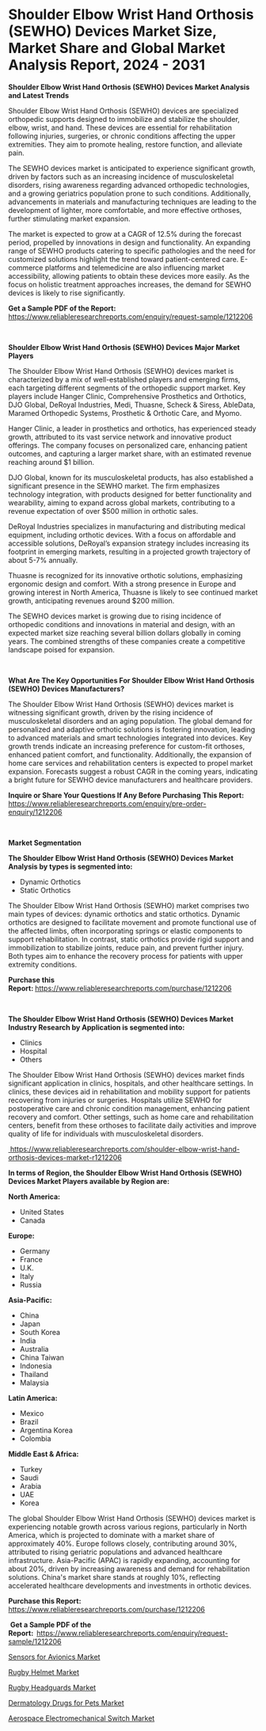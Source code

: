 <p><h1>Shoulder Elbow Wrist Hand Orthosis (SEWHO) Devices Market Size, Market Share and Global Market Analysis Report, 2024 - 2031</h1></p><p><strong>Shoulder Elbow Wrist Hand Orthosis (SEWHO) Devices Market Analysis and Latest Trends</strong></p>
<p><p>Shoulder Elbow Wrist Hand Orthosis (SEWHO) devices are specialized orthopedic supports designed to immobilize and stabilize the shoulder, elbow, wrist, and hand. These devices are essential for rehabilitation following injuries, surgeries, or chronic conditions affecting the upper extremities. They aim to promote healing, restore function, and alleviate pain.</p><p>The SEWHO devices market is anticipated to experience significant growth, driven by factors such as an increasing incidence of musculoskeletal disorders, rising awareness regarding advanced orthopedic technologies, and a growing geriatrics population prone to such conditions. Additionally, advancements in materials and manufacturing techniques are leading to the development of lighter, more comfortable, and more effective orthoses, further stimulating market expansion.</p><p>The market is expected to grow at a CAGR of 12.5% during the forecast period, propelled by innovations in design and functionality. An expanding range of SEWHO products catering to specific pathologies and the need for customized solutions highlight the trend toward patient-centered care. E-commerce platforms and telemedicine are also influencing market accessibility, allowing patients to obtain these devices more easily. As the focus on holistic treatment approaches increases, the demand for SEWHO devices is likely to rise significantly.</p></p>
<p><strong>Get a Sample PDF of the Report:&nbsp;</strong> <a href="https://www.reliableresearchreports.com/enquiry/request-sample/1212206?utm_campaign=4&utm_medium=2&utm_source=Github&utm_content=ia&utm_term=06102024&utm_id=shoulder-elbow-wrist-hand-orthosis-sewho-devices">https://www.reliableresearchreports.com/enquiry/request-sample/1212206</a></p>
<p>&nbsp;</p>
<p><strong>Shoulder Elbow Wrist Hand Orthosis (SEWHO) Devices Major Market Players</strong></p>
<p><p>The Shoulder Elbow Wrist Hand Orthosis (SEWHO) devices market is characterized by a mix of well-established players and emerging firms, each targeting different segments of the orthopedic support market. Key players include Hanger Clinic, Comprehensive Prosthetics and Orthotics, DJO Global, DeRoyal Industries, Medi, Thuasne, Scheck & Siress, AbleData, Maramed Orthopedic Systems, Prosthetic & Orthotic Care, and Myomo.</p><p>Hanger Clinic, a leader in prosthetics and orthotics, has experienced steady growth, attributed to its vast service network and innovative product offerings. The company focuses on personalized care, enhancing patient outcomes, and capturing a larger market share, with an estimated revenue reaching around $1 billion.</p><p>DJO Global, known for its musculoskeletal products, has also established a significant presence in the SEWHO market. The firm emphasizes technology integration, with products designed for better functionality and wearability, aiming to expand across global markets, contributing to a revenue expectation of over $500 million in orthotic sales.</p><p>DeRoyal Industries specializes in manufacturing and distributing medical equipment, including orthotic devices. With a focus on affordable and accessible solutions, DeRoyal’s expansion strategy includes increasing its footprint in emerging markets, resulting in a projected growth trajectory of about 5-7% annually.</p><p>Thuasne is recognized for its innovative orthotic solutions, emphasizing ergonomic design and comfort. With a strong presence in Europe and growing interest in North America, Thuasne is likely to see continued market growth, anticipating revenues around $200 million.</p><p>The SEWHO devices market is growing due to rising incidence of orthopedic conditions and innovations in material and design, with an expected market size reaching several billion dollars globally in coming years. The combined strengths of these companies create a competitive landscape poised for expansion.</p></p>
<p>&nbsp;</p>
<p><strong>What Are The Key Opportunities For Shoulder Elbow Wrist Hand Orthosis (SEWHO) Devices Manufacturers?</strong></p>
<p><p>The Shoulder Elbow Wrist Hand Orthosis (SEWHO) devices market is witnessing significant growth, driven by the rising incidence of musculoskeletal disorders and an aging population. The global demand for personalized and adaptive orthotic solutions is fostering innovation, leading to advanced materials and smart technologies integrated into devices. Key growth trends indicate an increasing preference for custom-fit orthoses, enhanced patient comfort, and functionality. Additionally, the expansion of home care services and rehabilitation centers is expected to propel market expansion. Forecasts suggest a robust CAGR in the coming years, indicating a bright future for SEWHO device manufacturers and healthcare providers.</p></p>
<p><strong>Inquire or Share Your Questions If Any Before Purchasing This Report:</strong> <a href="https://www.reliableresearchreports.com/enquiry/pre-order-enquiry/1212206?utm_campaign=4&utm_medium=2&utm_source=Github&utm_content=ia&utm_term=06102024&utm_id=shoulder-elbow-wrist-hand-orthosis-sewho-devices">https://www.reliableresearchreports.com/enquiry/pre-order-enquiry/1212206</a></p>
<p>&nbsp;</p>
<p><strong>Market Segmentation</strong></p>
<p><strong>The Shoulder Elbow Wrist Hand Orthosis (SEWHO) Devices Market Analysis by types is segmented into:</strong></p>
<p><ul><li>Dynamic Orthotics</li><li>Static Orthotics</li></ul></p>
<p><p>The Shoulder Elbow Wrist Hand Orthosis (SEWHO) market comprises two main types of devices: dynamic orthotics and static orthotics. Dynamic orthotics are designed to facilitate movement and promote functional use of the affected limbs, often incorporating springs or elastic components to support rehabilitation. In contrast, static orthotics provide rigid support and immobilization to stabilize joints, reduce pain, and prevent further injury. Both types aim to enhance the recovery process for patients with upper extremity conditions.</p></p>
<p><strong>Purchase this Report:&nbsp;</strong><a href="https://www.reliableresearchreports.com/purchase/1212206?utm_campaign=4&utm_medium=2&utm_source=Github&utm_content=ia&utm_term=06102024&utm_id=shoulder-elbow-wrist-hand-orthosis-sewho-devices">https://www.reliableresearchreports.com/purchase/1212206</a></p>
<p>&nbsp;</p>
<p><strong>The Shoulder Elbow Wrist Hand Orthosis (SEWHO) Devices Market Industry Research by Application is segmented into:</strong></p>
<p><ul><li>Clinics</li><li>Hospital</li><li>Others</li></ul></p>
<p><p>The Shoulder Elbow Wrist Hand Orthosis (SEWHO) devices market finds significant application in clinics, hospitals, and other healthcare settings. In clinics, these devices aid in rehabilitation and mobility support for patients recovering from injuries or surgeries. Hospitals utilize SEWHO for postoperative care and chronic condition management, enhancing patient recovery and comfort. Other settings, such as home care and rehabilitation centers, benefit from these orthoses to facilitate daily activities and improve quality of life for individuals with musculoskeletal disorders.</p></p>
<p><a href="https://www.reliableresearchreports.com/shoulder-elbow-wrist-hand-orthosis-devices-market-r1212206?utm_campaign=4&utm_medium=2&utm_source=Github&utm_content=ia&utm_term=06102024&utm_id=shoulder-elbow-wrist-hand-orthosis-sewho-devices">&nbsp;https://www.reliableresearchreports.com/shoulder-elbow-wrist-hand-orthosis-devices-market-r1212206</a></p>
<p><strong>In terms of Region, the Shoulder Elbow Wrist Hand Orthosis (SEWHO) Devices Market Players available by Region are:</strong></p>
<p>
    <p> <strong> North America: </strong>
        <ul>
            <li>United States</li>
            <li>Canada</li>
        </ul>
        </p> 
    <p> <strong> Europe: </strong>
        <ul>
            <li>Germany</li>
            <li>France</li>
            <li>U.K.</li>
            <li>Italy</li>
            <li>Russia</li>
        </ul>
        </p> 
    <p> <strong> Asia-Pacific: </strong>
        <ul>
            <li>China</li>
            <li>Japan</li>
            <li>South Korea</li>
            <li>India</li>
            <li>Australia</li>
            <li>China Taiwan</li>
            <li>Indonesia</li>
            <li>Thailand</li>
            <li>Malaysia</li>
        </ul>
        </p> 
    <p> <strong> Latin America: </strong>
        <ul>
            <li>Mexico</li>
            <li>Brazil</li>
            <li>Argentina Korea</li>
            <li>Colombia</li>
        </ul>
        </p> 
    <p> <strong> Middle East & Africa: </strong>
        <ul>
            <li>Turkey</li>
            <li>Saudi</li>
            <li>Arabia</li>
            <li>UAE</li>
            <li>Korea</li>
        </ul>
    </p>
    </p>
<p><p>The global Shoulder Elbow Wrist Hand Orthosis (SEWHO) devices market is experiencing notable growth across various regions, particularly in North America, which is projected to dominate with a market share of approximately 40%. Europe follows closely, contributing around 30%, attributed to rising geriatric populations and advanced healthcare infrastructure. Asia-Pacific (APAC) is rapidly expanding, accounting for about 20%, driven by increasing awareness and demand for rehabilitation solutions. China's market share stands at roughly 10%, reflecting accelerated healthcare developments and investments in orthotic devices.</p></p>
<p><strong>Purchase this Report: </strong><a href="https://www.reliableresearchreports.com/purchase/1212206?utm_campaign=4&utm_medium=2&utm_source=Github&utm_content=ia&utm_term=06102024&utm_id=shoulder-elbow-wrist-hand-orthosis-sewho-devices">https://www.reliableresearchreports.com/purchase/1212206</a></p>
<p>&nbsp;<strong>Get a Sample PDF of the Report:&nbsp;&nbsp;</strong><a href="https://www.reliableresearchreports.com/enquiry/request-sample/1212206?utm_campaign=4&utm_medium=2&utm_source=Github&utm_content=ia&utm_term=06102024&utm_id=shoulder-elbow-wrist-hand-orthosis-sewho-devices">https://www.reliableresearchreports.com/enquiry/request-sample/1212206</a></p>
<p><strong></strong></p>
<p><p><a href="https://issuu.com/reportprime-2/docs/sensors-for-avionics-market-size-20_3f87f01da72900?utm_campaign=4&utm_medium=2&utm_source=Github&utm_content=ia&utm_term=06102024&utm_id=shoulder-elbow-wrist-hand-orthosis-sewho-devices">Sensors for Avionics Market</a></p><p><a href="https://www.linkedin.com/pulse/exploring-rugby-helmet-market-dynamics-revenue-analysis-growth-n5dbc?utm_campaign=4&utm_medium=2&utm_source=Github&utm_content=ia&utm_term=06102024&utm_id=shoulder-elbow-wrist-hand-orthosis-sewho-devices">Rugby Helmet Market</a></p><p><a href="https://www.linkedin.com/pulse/global-rugby-headguards-market-opportunities-challenges2024-sx6tc?utm_campaign=4&utm_medium=2&utm_source=Github&utm_content=ia&utm_term=06102024&utm_id=shoulder-elbow-wrist-hand-orthosis-sewho-devices">Rugby Headguards Market</a></p><p><a href="https://github.com/senabcsa/Market-Research-Report-List-1/blob/main/dermatology-drugs-for-pets-market.md?utm_campaign=4&utm_medium=2&utm_source=Github&utm_content=ia&utm_term=06102024&utm_id=shoulder-elbow-wrist-hand-orthosis-sewho-devices">Dermatology Drugs for Pets Market</a></p><p><a href="https://issuu.com/reportprime-2/docs/aerospace-electromechanical-switch-_33703b184b16a0?utm_campaign=4&utm_medium=2&utm_source=Github&utm_content=ia&utm_term=06102024&utm_id=shoulder-elbow-wrist-hand-orthosis-sewho-devices">Aerospace Electromechanical Switch Market</a></p></p>